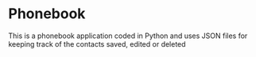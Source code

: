 # Phonebook
This is a phonebook application coded in Python and uses JSON files for keeping track of the contacts saved, edited or deleted

